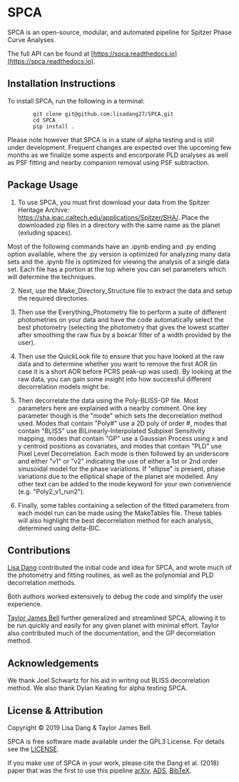 # SPCA

SPCA is an open-source, modular, and automated pipeline for Spitzer Phase Curve Analyses.

The full API can be found at [https://spca.readthedocs.io](https://spca.readthedocs.io).

## Installation Instructions

To install SPCA, run the following in a terminal:

```
        git clone git@github.com:lisadang27/SPCA.git
        cd SPCA
        pip install .
```

Please note however that SPCA is in a state of alpha testing and is still under development. Frequent changes are expected over the upcoming few months as we finalize some aspects and encorporate PLD analyses as well as PSF fitting and nearby companion removal using PSF subtraction.


## Package Usage

1. To use SPCA, you must first download your data from the Spitzer Heritage Archive: https://sha.ipac.caltech.edu/applications/Spitzer/SHA/. Place the downloaded zip files in a directory with the same name as the planet (exluding spaces).

Most of the following commands have an .ipynb ending and .py ending option available, where the .py version is optimized for analyzing many data sets and the .ipynb file is optimized for viewing the analysis of a single data set. Each file has a portion at the top where you can set parameters which will determine the techniques.

2. Next, use the Make\_Directory\_Structure file to extract the data and setup the required directories.

3. Then use the Everything\_Photometry file to perform a suite of different photometries on your data and have the code automatically select the best photometry (selecting the photometry that gives the lowest scatter after smoothing the raw flux by a boxcar filter of a width provided by the user).

4. Then use the QuickLook file to ensure that you have looked at the raw data and to determine whether you want to remove the first AOR (in case it is a short AOR before PCRS peak-up was used). By looking at the raw data, you can gain some insight into how successful different decorrelation models might be.

5. Then decorrelate the data using the Poly-BLISS-GP file. Most parameters here are explained with a nearby comment. One key parameter though is the "mode" which sets the decorrelation method used. Modes that contain "Poly#" use a 2D poly of order #, modes that contain "BLISS" use BiLinearly-Interpolated Subpixel Sensitivity mapping, modes that contain "GP" use a Gaussian Process using x and y centroid positions as covariates, and modes that contain "PLD" use Pixel Level Decorrelation. Each mode is then followed by an underscore and either "v1" or "v2" indicating the use of either a 1st or 2nd order sinusoidal model for the phase variations. If "ellipse" is present, phase variations due to the elliptical shape of the planet are modelled. Any other text can be added to the mode keyword for your own convenience (e.g. "Poly2\_v1\_run2").

6. Finally, some tables containing a selection of the fitted parameters from each model run can be made using the MakeTables file. These tables will also highlight the best decorrelation method for each analysis, determined using delta-BIC.

## Contributions

[Lisa Dang](https://github.com/lisadang27) contributed the initial code and idea for SPCA, and wrote much of the photometry and fitting routines, as well as the polynomial and PLD decorrelation methods.

Both authors worked extensively to debug the code and simplify the user experience.

[Taylor James Bell](https://github.com/taylorbell57) further generalized and streamlined SPCA, allowing it to be run quickly and easily for any given planet with minimal effort. Taylor also contributed much of the documentation, and the GP decorrelation method.

## Acknowledgements

We thank Joel Schwartz for his aid in writing out BLISS decorrelation method. We also thank Dylan Keating for alpha testing SPCA.

## License & Attribution

Copyright © 2019 Lisa Dang & Taylor James Bell.

SPCA is free software made available under the GPL3 License. For details
see the [LICENSE](https://github.com/lisadang27/SPCA/blob/master/LICENSE).

If you make use of SPCA in your work, please cite the Dang et al. (2018) paper that was the first to use this pipeline
[arXiv](https://arxiv.org/abs/1801.06548),
[ADS](https://ui.adsabs.harvard.edu/abs/2018NatAs...2..220D),
[BibTeX](https://ui.adsabs.harvard.edu/abs/2018NatAs...2..220D/exportcitation>).
